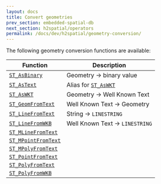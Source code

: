 ```yaml
---
layout: docs
title: Convert geometries
prev_section: embedded-spatial-db
next_section: h2spatial/operators
permalink: /docs/dev/h2spatial/geometry-conversion/
---
```


The following geometry conversion functions are available:

| Function | Description |
| - | - |
| [`ST_AsBinary`](../../../ST_AsBinary) | Geometry &rarr; binary value |
| [`ST_AsText`](../../../ST_AsText) | Alias for [`ST_AsWKT`](../../../ST_AsWKT) |
| [`ST_AsWKT`](../../../ST_AsWKT) | Geometry &rarr; Well Known Text |
| [`ST_GeomFromText`](../../../ST_GeomFromText) | Well Known Text &rarr; Geometry |
| [`ST_LineFromText`](../../../ST_LineFromText) | String &rarr; `LINESTRING` |
| [`ST_LineFromWKB`](../../../ST_LineFromWKB) | Well Known Text &rarr; `LINESTRING` |
| [`ST_MLineFromText`](../../../ST_MLineFromText) |  |
| [`ST_MPointFromText`](../../../ST_MPointFromText) |  |
| [`ST_MPolyFromText`](../../../ST_MPolyFromText) |  |
| [`ST_PointFromText`](../../../ST_PointFromText) |  |
| [`ST_PolyFromText`](../../../ST_PolyFromText) |  |
| [`ST_PolyFromWKB`](../../../ST_PolyFromWKB) |  |
